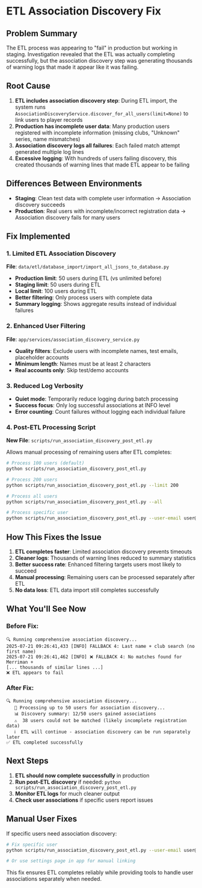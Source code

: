# ETL Association Discovery Fix

## Problem Summary

The ETL process was appearing to "fail" in production but working in staging. Investigation revealed that the ETL was actually completing successfully, but the association discovery step was generating thousands of warning logs that made it appear like it was failing.

## Root Cause

1. **ETL includes association discovery step**: During ETL import, the system runs `AssociationDiscoveryService.discover_for_all_users(limit=None)` to link users to player records
2. **Production has incomplete user data**: Many production users registered with incomplete information (missing clubs, "Unknown" series, name mismatches)
3. **Association discovery logs all failures**: Each failed match attempt generated multiple log lines
4. **Excessive logging**: With hundreds of users failing discovery, this created thousands of warning lines that made ETL appear to be failing

## Differences Between Environments

- **Staging**: Clean test data with complete user information → Association discovery succeeds
- **Production**: Real users with incomplete/incorrect registration data → Association discovery fails for many users

## Fix Implemented

### 1. Limited ETL Association Discovery

**File**: `data/etl/database_import/import_all_jsons_to_database.py`

- **Production limit**: 50 users during ETL (vs unlimited before)
- **Staging limit**: 50 users during ETL  
- **Local limit**: 100 users during ETL
- **Better filtering**: Only process users with complete data
- **Summary logging**: Shows aggregate results instead of individual failures

### 2. Enhanced User Filtering

**File**: `app/services/association_discovery_service.py`

- **Quality filters**: Exclude users with incomplete names, test emails, placeholder accounts
- **Minimum length**: Names must be at least 2 characters
- **Real accounts only**: Skip test/demo accounts

### 3. Reduced Log Verbosity

- **Quiet mode**: Temporarily reduce logging during batch processing
- **Success focus**: Only log successful associations at INFO level
- **Error counting**: Count failures without logging each individual failure

### 4. Post-ETL Processing Script

**New File**: `scripts/run_association_discovery_post_etl.py`

Allows manual processing of remaining users after ETL completes:

```bash
# Process 100 users (default)
python scripts/run_association_discovery_post_etl.py

# Process 200 users
python scripts/run_association_discovery_post_etl.py --limit 200

# Process all users
python scripts/run_association_discovery_post_etl.py --all

# Process specific user
python scripts/run_association_discovery_post_etl.py --user-email user@example.com
```

## How This Fixes the Issue

1. **ETL completes faster**: Limited association discovery prevents timeouts
2. **Cleaner logs**: Thousands of warning lines reduced to summary statistics
3. **Better success rate**: Enhanced filtering targets users most likely to succeed
4. **Manual processing**: Remaining users can be processed separately after ETL
5. **No data loss**: ETL data import still completes successfully

## What You'll See Now

### Before Fix:
```
🔍 Running comprehensive association discovery...
2025-07-21 09:26:41,433 [INFO] FALLBACK 4: Last name + club search (no first name)
2025-07-21 09:26:41,462 [INFO] ❌ FALLBACK 4: No matches found for Merriman + 
[... thousands of similar lines ...]
❌ ETL appears to fail
```

### After Fix:
```
🔍 Running comprehensive association discovery...
   🎯 Processing up to 50 users for association discovery...
   📊 Discovery summary: 12/50 users gained associations
   ⚠️  38 users could not be matched (likely incomplete registration data)
   ℹ️  ETL will continue - association discovery can be run separately later
✅ ETL completed successfully
```

## Next Steps

1. **ETL should now complete successfully** in production
2. **Run post-ETL discovery** if needed: `python scripts/run_association_discovery_post_etl.py`
3. **Monitor ETL logs** for much cleaner output
4. **Check user associations** if specific users report issues

## Manual User Fixes

If specific users need association discovery:

```bash
# Fix specific user
python scripts/run_association_discovery_post_etl.py --user-email user@example.com

# Or use settings page in app for manual linking
```

This fix ensures ETL completes reliably while providing tools to handle user associations separately when needed. 